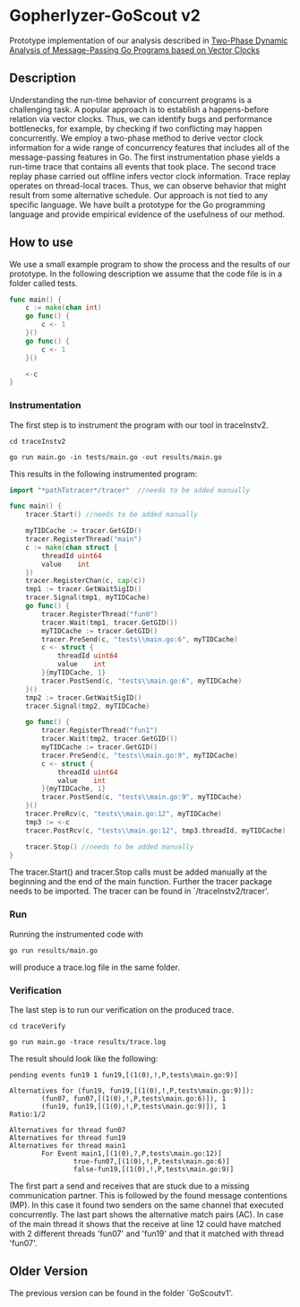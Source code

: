 # Gopherlyzer-GoScout v2

Prototype implementation of our analysis described in [Two-Phase Dynamic Analysis of Message-Passing Go Programs based on Vector Clocks](http://www.home.hs-karlsruhe.de/~suma0002/)

## Description

Understanding the run-time behavior of concurrent programs is a challenging task.
A popular approach is to establish a happens-before relation via vector clocks.
Thus, we can identify bugs and performance bottlenecks, for example,
by checking if two conflicting may happen concurrently.
We employ a two-phase method to derive vector clock information for a wide range of concurrency features that includes all of the message-passing features in Go.
The first instrumentation phase yields a run-time trace that contains all events that  took place.
The second trace replay phase carried out offline infers vector clock information.
Trace replay operates on thread-local traces.
Thus, we can observe behavior that might result from some alternative schedule.
Our approach is not tied to any specific language.
We have built a prototype for the Go programming language
and provide empirical evidence of the usefulness of our method.

## How to use

We use a small example program to show the process and the results of our prototype. In the following description we assume that the code file is in a folder called tests.

```go
func main() {
    c := make(chan int)
    go func() {
        c <- 1
    }()
    go func() {
        c <- 1
    }()

    <-c
}
```

### Instrumentation

The first step is to instrument the program with our tool in traceInstv2.

```
cd traceInstv2

go run main.go -in tests/main.go -out results/main.go
```

This results in the following instrumented program:

```go
import "*pathTotracer*/tracer"  //needs to be added manually

func main() {
    tracer.Start() //needs to be added manually

	myTIDCache := tracer.GetGID()
	tracer.RegisterThread("main")
	c := make(chan struct {
		threadId uint64
		value    int
	})
	tracer.RegisterChan(c, cap(c))
	tmp1 := tracer.GetWaitSigID()
	tracer.Signal(tmp1, myTIDCache)
	go func() {
		tracer.RegisterThread("fun0")
		tracer.Wait(tmp1, tracer.GetGID())
		myTIDCache := tracer.GetGID()
		tracer.PreSend(c, "tests\\main.go:6", myTIDCache)
		c <- struct {
			threadId uint64
			value    int
		}{myTIDCache, 1}
		tracer.PostSend(c, "tests\\main.go:6", myTIDCache)
	}()
	tmp2 := tracer.GetWaitSigID()
	tracer.Signal(tmp2, myTIDCache)

	go func() {
		tracer.RegisterThread("fun1")
		tracer.Wait(tmp2, tracer.GetGID())
		myTIDCache := tracer.GetGID()
		tracer.PreSend(c, "tests\\main.go:9", myTIDCache)
		c <- struct {
			threadId uint64
			value    int
		}{myTIDCache, 1}
		tracer.PostSend(c, "tests\\main.go:9", myTIDCache)
	}()
	tracer.PreRcv(c, "tests\\main.go:12", myTIDCache)
	tmp3 := <-c
	tracer.PostRcv(c, "tests\\main.go:12", tmp3.threadId, myTIDCache)

    tracer.Stop() //needs to be added manually
}
```

The tracer.Start() and tracer.Stop calls must be added manually at the beginning and the end of the main function. Further the tracer package needs to be imported. The tracer can be found in `/traceInstv2/tracer'.

### Run

Running the instrumented code with

```
go run results/main.go
```

will produce a trace.log file in the same folder.

### Verification

The last step is to run our verification on the produced trace.

```
cd traceVerify

go run main.go -trace results/trace.log
```

The result should look like the following:

```
pending events fun19 1 fun19,[(1(0),!,P,tests\main.go:9)]

Alternatives for (fun19, fun19,[(1(0),!,P,tests\main.go:9)]):
        (fun07, fun07,[(1(0),!,P,tests\main.go:6)]), 1
        (fun19, fun19,[(1(0),!,P,tests\main.go:9)]), 1
Ratio:1/2

Alternatives for thread fun07
Alternatives for thread fun19
Alternatives for thread main1
        For Event main1,[(1(0),?,P,tests\main.go:12)]
                true-fun07,[(1(0),!,P,tests\main.go:6)]
                false-fun19,[(1(0),!,P,tests\main.go:9)]
```

The first part a send and receives that are stuck due to a missing communication partner. This is followed by the found message contentions (MP). In this case it found two senders on the same channel that executed concurrently. The last part shows the alternative match pairs (AC). In case of the main thread it shows that the receive at line 12 could have matched with 2 different threads 'fun07' and 'fun19' and that it matched with thread 'fun07'.


## Older Version

The previous version can be found in the folder `GoScoutv1'.